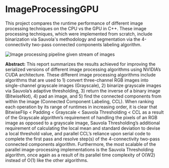 # ImageProcessingGPU

This project compares the runtime performance of different image processing techniques on the CPU vs the GPU in C++. These image processing techniques, which were implemented from scratch, include binarization via Sauvola's methodology and segmentation via the 4-connectivity two-pass connected components labeling algorithm.

![Image processing pipeline given stream of images]([https://github.com/untermanlm/ImageProcessingGPU/blob/main/image_segmentation_pipeline.png])

**Abstract:**
This report summarizes the results achieved for
improving the serialized versions of different image processing
algorithms using NVIDIA’s CUDA architecture. These different
image processing algorithms include algorithms that are used
to 1) convert three-channel RGB images into single-channel
grayscale images (Grayscale), 2) binarize grayscale images via
Sauvola’s adaptive thresholding, 3) return the inverse of a binary
image (BitwiseNot), 4) pad an image, and 5) find the connected
components from within the image (Connected Component
Labeling, CCL). When ranking each operation by its range
of runtimes in increasing order, it is clear that BitwiseFlip
< Padding < Grayscale < Sauvola Thresholding < CCL as
a result of the Grayscale algorithm’s requirement of handling
the pixels of an RGB image as opposed to a grayscale image,
Sauvola Thresholding’s additional requirement of calculating the
local mean and standard deviation to devise a local threshold
value, and parallel CCL’s reliance upon serial code to complete
the first pass and resolve step(s) of the 4-connectivity two-pass
connected components algorithm. Furthermore, the most scalable
of the parallel image-processing implementations is the Sauvola
Thresholding algorithm, once again as a result of its parallel time
complexity of O(W2) instead of O(1) like the other algorithms.
